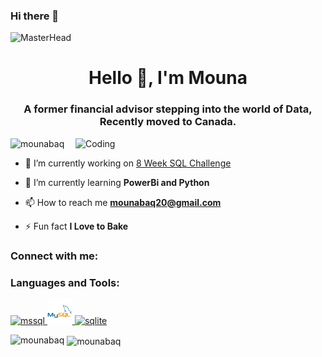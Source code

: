### Hi there 👋
![MasterHead](https://www.womeninanalyticsanddata.com/wp-content/uploads/2021/04/ScreenHunter-414.png)
<h1 align="center">Hello 👋, I'm Mouna</h1>
<h3 align="center">A former financial advisor stepping into the world of Data, Recently moved to Canada.</h3>
<img align="right" alt="Coding" width="400" src="https://cdn.dribbble.com/users/5950507/screenshots/15172610/media/3a55b2636de40cb3114a58cf7cc8d62d.gif">

<p align="left"> <img src="https://komarev.com/ghpvc/?username=mounabaq&label=Profile%20views&color=0e75b6&style=flat" alt="mounabaq" /> </p>

- 🔭 I’m currently working on [8 Week SQL Challenge](https://github.com/MounaBaq/8_Week_Sql_Challenge)

- 🌱 I’m currently learning **PowerBi and Python**

- 📫 How to reach me **mounabaq20@gmail.com**

- ⚡ Fun fact **I Love to Bake**

<h3 align="left">Connect with me:</h3>
<p align="left">
</p>

<h3 align="left">Languages and Tools:</h3>
<p align="left"> <a href="https://www.microsoft.com/en-us/sql-server" target="_blank" rel="noreferrer"> <img src="https://www.svgrepo.com/show/303229/microsoft-sql-server-logo.svg" alt="mssql" width="40" height="40"/> </a> <a href="https://www.mysql.com/" target="_blank" rel="noreferrer"> <img src="https://raw.githubusercontent.com/devicons/devicon/master/icons/mysql/mysql-original-wordmark.svg" alt="mysql" width="40" height="40"/> </a> <a href="https://www.sqlite.org/" target="_blank" rel="noreferrer"> <img src="https://www.vectorlogo.zone/logos/sqlite/sqlite-icon.svg" alt="sqlite" width="40" height="40"/> </a> </p>

<p><img align="left" src="https://github-readme-stats.vercel.app/api/top-langs?username=mounabaq&show_icons=true&locale=en&layout=compact" alt="mounabaq" /></p>

<p>&nbsp;<img align="center" src="https://github-readme-stats.vercel.app/api?username=mounabaq&show_icons=true&locale=en" alt="mounabaq" /></p>
